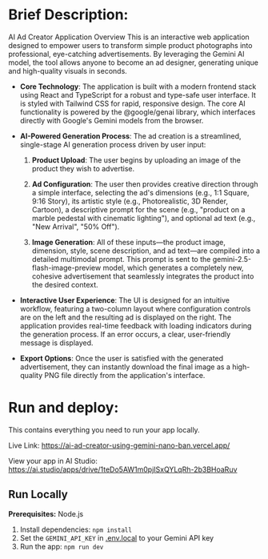 # Brief Description:
AI Ad Creator Application Overview
This is an interactive web application designed to empower users to transform simple product photographs into professional, eye-catching advertisements. By leveraging the Gemini AI model, the tool allows anyone to become an ad designer, generating unique and high-quality visuals in seconds.
* **Core Technology**: The application is built with a modern frontend stack using React and TypeScript for a robust and type-safe user interface. It is styled with Tailwind CSS for rapid, responsive design. The core AI functionality is powered by the @google/genai library, which interfaces directly with Google's Gemini models from the browser.
* **AI-Powered Generation Process**: The ad creation is a streamlined, single-stage AI generation process driven by user input:


   1. **Product Upload**: The user begins by uploading an image of the product they wish to advertise.

   2. **Ad Configuration**: The user then provides creative direction through a simple interface, selecting the ad's dimensions (e.g., 1:1 Square, 9:16 Story), its artistic style (e.g., Photorealistic, 3D Render, Cartoon), a descriptive prompt for the scene (e.g., "product on a marble pedestal with cinematic lighting"), and optional ad text (e.g., "New Arrival", "50% Off").

   3. **Image Generation**: All of these inputs—the product image, dimension, style, scene description, and ad text—are compiled into a detailed multimodal prompt. This prompt is sent to the gemini-2.5-flash-image-preview model, which generates a completely new, cohesive advertisement that seamlessly integrates the product into the desired context.

* **Interactive User Experience**: The UI is designed for an intuitive workflow, featuring a two-column layout where configuration controls are on the left and the resulting ad is displayed on the right. The application provides real-time feedback with loading indicators during the generation process. If an error occurs, a clear, user-friendly message is displayed.

* **Export Options**: Once the user is satisfied with the generated advertisement, they can instantly download the final image as a high-quality PNG file directly from the application's interface.


# Run and deploy:

This contains everything you need to run your app locally.

Live Link: https://ai-ad-creator-using-gemini-nano-ban.vercel.app/

View your app in AI Studio: https://ai.studio/apps/drive/1teDo5AW1m0pjISxQYLqRh-2b3BHoaRuv

## Run Locally

**Prerequisites:**  Node.js


1. Install dependencies:
   `npm install`
2. Set the `GEMINI_API_KEY` in [.env.local](.env.local) to your Gemini API key
3. Run the app:
   `npm run dev`
